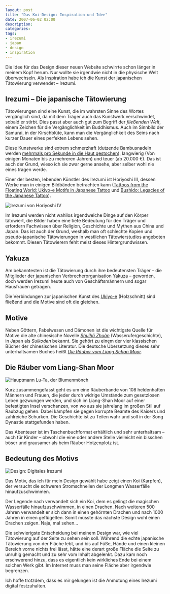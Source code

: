 ```yaml
---
layout: post
title: "Das Koi-Design: Inspiration und Idee"
date: 2007-06-02 02:00
description:
categories:
tags:
- irezumi
- japan
- design
- inspiration
---
```


Die Idee für das Design dieser neuen Website schwirrte schon länger in meinem Kopf herum. Nur wollte sie irgendwie nicht in die physische Welt überwechseln. Als Inspiration habe ich die Kunst der japanischen Tätowierung verwendet – Irezumi.

## Irezumi – Die japanische Tätowierung

Tätowierungen sind eine Kunst, die im wahrsten Sinne des Wortes vergänglich sind, da mit dem Träger auch das Kunstwerk verschwindet, sobald er stirbt. Dies passt aber auch gut zum Begriff der *fließenden Welt*, einem Zeichen für die Vergänglichkeit im Buddhismus. Auch im Sinnbild der Samurai, in der Kirschblüte, kann man die Vergänglichkeit des Seins nach kurzer Dauer eines perfekten Lebens sehen.

Diese Kunstwerke sind extrem schmerzhaft (dutzende Bambusnadeln werden [mehrmals pro Sekunde in die Haut gestochen](http://www.youtube.com/watch?v=NddXHY2QUV0)), langwierig (Von einigen Monaten bis zu mehreren Jahren) und teuer (ab 20.000 €). Das ist auch der Grund, wieso ich sie zwar gerne ansehe, aber selber wohl nie eines tragen werde.

Einer der besten, lebenden Künstler des Irezumi ist Horiyoshi III, dessen Werke man in einigen Bildbänden betrachten kann ([Tattoos from the Floating World: Ukiyo-e Motifs in Japanese Tattoo](http://www.amazon.de/gp/product/9074822452?ie=UTF8&amp;tag=kogakurede-21&amp;linkCode=as2&amp;camp=1638&amp;creative=6742&amp;creativeASIN=9074822452 "Amazon.de: Tattoos from the Floating World: Ukiyo-e Motifs in Japanese Tattoo, Takahiro Kitamura, Katie M. Kitamura") und [Bushido: Legacies of the Japanese Tattoo](http://www.amazon.de/gp/product/0764312014?ie=UTF8&amp;tag=kogakurede-21&amp;linkCode=as2&amp;camp=1638&amp;creative=6742&amp;creativeASIN=0764312014 "Amazon.de: Bushido: Legacies of the Japanese Tattoo, Takahiro Kitamura, Katie M. Kitamura")).

<img src="{{ site.images_dir }}irezumi-oni.jpg" alt="Irezumi von Horiyoshi IV" title="Irezumi auf dem Rücken von Miho Ito. Zwar kein typisches Irezumi-Motiv, trotzdem mein Favourit: Ein Oni (Dämon) zerstört religiöse Gegenstände, wie die Sutra, Pinsel und Gebetskette. Tätowiert von Horiyoshi III auf den Rücken von Miho Ito." />

Im Irezumi werden nicht wahllos irgendwelche Dinge auf den Körper tätowiert, die Bilder haben eine tiefe Bedeutung für den Träger und erfordern Fachwissen über Religion, Geschichte und Mythen aus China und Japan. Das ist auch der Grund, weshalb man oft schlechte Kopien und pseudo-japanische Tätowierungen in westlichen Tätowierstudios angeboten bekommt. Diesen Tätowierern fehlt meist dieses Hintergrundwissen.

## Yakuza

Am bekanntesten ist die Tätowierung durch ihre bedeutensten Träger – die Mitglieder der japanischen Verbrecherorganisation [Yakuza](http://de.wikipedia.org/wiki/Yakuza "Yakuza - Wikipedia") – geworden, doch werden Irezumi heute auch von Geschäftsmännern und sogar Hausfrauen getragen.

Die Verbindungen zur japanischen Kunst des [Ukiyo-e](http://de.wikipedia.org/wiki/Ukiyo-e "Ukiyo-e - Wikipedia") (Holzschnitt) sind fließend und die Motive sind oft die gleichen.

## Motive

Neben Göttern, Fabelwesen und Dämonen ist die wichtigste Quelle für Motive die alte chinesische Novelle <cite>[Shuǐhǔ Zhuàn](http://de.wikipedia.org/wiki/Die_R%C3%A4uber_vom_Liang-Schan-Moor)</cite> (Wasserufergeschichte), in Japan als <cite>Suikoden</cite> bekannt. Sie gehört zu einem der vier klassischen Bücher der chinesischen Literatur. Die deutsche Übersetzung dieses sehr unterhaltsamen Buches heißt <cite>[Die Räuber vom Liang Schan Moor](http://www.amazon.de/gp/product/3458318917?ie=UTF8&tag=kogakurede-21&linkCode=as2&camp=1638&creative=6742&creativeASIN=3458318917 "Amazon.de: Die Räuber vom Liang Schan Moor, Franz Kuhn")</cite>.

## Die Räuber vom Liang-Shan Moor

<img src="{{ site.images_dir }}suikoden-luta.jpg" alt="Hauptmann Lu-Ta, der Blumenmönch" title="Hauptmann Lu-Ta, der Blumenmönch. Motiv aus dem Suikoden von Kunyoshi: Hauptmann Lu-Ta, der Blumenmönch, zerschlägt einen Baum mit einem Hieb, um eine Bande von Taugenichtsen zu beeindrucken." />

Kurz zusammengefasst geht es um eine Räuberbande von 108 heldenhaften Männern und Frauen, die jeder durch widrige Umstände zum gesetzlosen Leben gezwungen werden, und sich im Liang-Shan Moor auf einer befestigten Insel verschanzen, von wo aus sie jahrelang im großen Stil auf Raubzug gehen. Dabei kämpfen sie gegen korrupte Beamte des Kaisers und zahlreiche Schurken. Die Geschichte ist zu Teilen wahr und soll in der Song Dynastie stattgefunden haben.

Das Abenteuer ist im Taschenbuchformat erhältlich und sehr unterhaltsam – auch für Kinder – obwohl die eine oder andere Stelle vielleicht ein bisschen böser und grausamer als beim Räuber Hotzenplotz ist.

## Bedeutung des Motivs

<img src="{{ site.images_dir }}design-koi.jpg" alt="Design: Digitales Irezumi" title="Koi beim Hinaufschwimmen der Longmen Wassefälle. Es enthält typische Elemente wie Blätter, Blüten und Wellenkämme." />

Das Motiv, das ich für mein Design gewählt habe zeigt einen Koi (Karpfen), der versucht die schweren Stromschnellen der Longmen Wasserfälle hinaufzuschwimmen.

Der Legende nach verwandelt sich ein Koi, dem es gelingt die magischen Wasserfälle hinaufzuschwimmen, in einen Drachen. Nach weiteren 500 Jahren verwandelt er sich dann in einen gehörnten Drachen und nach 1000 Jahren in einen geflügelten. Somit müsste das nächste Design wohl einen Drachen zeigen. Naja, mal sehen…

Die schwierigste Entscheidung bei meinem Design war, wie viel Tätowierung auf der Seite zu sehen sein soll. Während die echte japanische Tätowierung von der Fläche lebt, und bis auf Füße, Hände und einen kleinen Bereich vorne nichts frei lässt, hätte eine derart große Fläche die Seite zu unruhig gemacht und zu sehr vom Inhalt abgelenkt. Dazu kam noch erschwerend hinzu, dass es eigentlich kein wirkliches Ende bei einem solchen Werk gibt. Im Internet muss man seine Fläche aber irgendwie begrenzen.

Ich hoffe trotzdem, dass es mir gelungen ist die Anmutung eines Irezumi digital festzuhalten.
